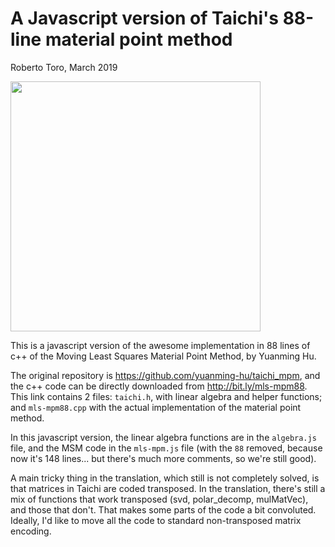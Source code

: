 # A Javascript version of Taichi's 88-line material point method

Roberto Toro, March 2019

<img src="https://user-images.githubusercontent.com/2310732/53946632-7d367780-40c4-11e9-8ceb-93772240351b.gif" width="400px">

This is a javascript version of the awesome implementation in 88 lines of c++ of the Moving Least Squares Material Point Method, by Yuanming Hu.

The original repository is https://github.com/yuanming-hu/taichi_mpm, and the c++ code can be directly downloaded from http://bit.ly/mls-mpm88. This link contains 2 files: `taichi.h`, with linear algebra and helper functions; and `mls-mpm88.cpp` with the actual implementation of the material point method.

In this javascript version, the linear algebra functions are in the `algebra.js` file, and the MSM code in the `mls-mpm.js` file (with the `88` removed, because now it's 148 lines... but there's much more comments, so we're still good).

A main tricky thing in the translation, which still is not completely solved, is that matrices in Taichi are coded transposed. In the translation, there's still a mix of functions that work transposed (svd, polar_decomp, mulMatVec), and those that don't. That makes some parts of the code a bit convoluted. Ideally, I'd like to move all the code to standard non-transposed matrix encoding.

